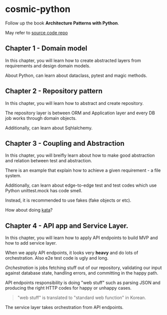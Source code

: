 # cosmic-python

Follow up the book **Architecture Patterns with Python**.

May refer to [source code repo](https://github.com/cosmicpython/code)

## Chapter 1 - Domain model

In this chapter, you will learn how to create abstracted layers from requirements and design domain models.

About Python, can learn about dataclass, pytest and magic methods.

## Chapter 2 - Repository pattern

In this chapter, you will learn how to abstract and create repository.

The repository layer is between ORM and Application layer and every DB job works through domain objects.

Additionally, can learn about Sqhlalchemy.

## Chapter 3 - Coupling and Abstraction

In this chapter, you will breifly learn about how to make good abstraction and relation between test and abstraction.

There is an example that explain how to achieve a given requirement - a file system.

Additionally, can learn about edge-to-edge test and test codes which use Python unittest.mock has code smell.

Instead, it is recommended to use fakes (fake objects or etc).

How about doing [kata](http://www.peterprovost.org/blog/2012/05/02/kata-the-only-way-to-learn-tdd/)?

## Chapter 4 - API app and Service Layer.

In this chapter, you will learn how to apply API endpoints to build MVP and how to add service layer.

When we apply API endpoints, it looks very **heavy** and do lots of orchestration. Also e2e test code is ugly and long.

_Orchestration_ is jobs fetching stuff out of our repository, validating our input against database state, handling errors, and committing in the happy path.

API endpoints responsibility is doing "web stuff" such as parsing JSON and producing the right HTTP codes for happy or unhappy cases.

> "web stuff" is translated to "standard web function" in Korean.

The service layer takes orchestration from API endpoints.
